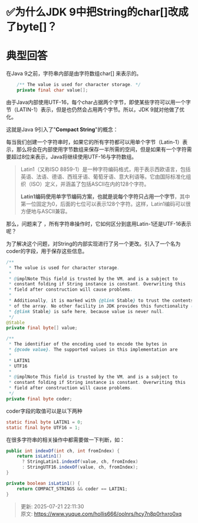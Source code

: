# ✅为什么JDK 9中把String的char[]改成了byte[]？

# 典型回答


在Java 9之前，字符串内部是由字符数组char[] 来表示的。



```java
    /** The value is used for character storage. */
    private final char value[];
```



由于Java内部使用UTF-16，每个char占据两个字节，即使某些字符可以用一个字节（LATIN-1）表示，但是也仍然会占用两个字节。所以，JDK 9就对他做了优化。



这就是Java 9引入了"**Compact String**"的概念：



每当我们创建一个字符串时，如果它的所有字符都可以用单个字节（Latin-1）表示，那么将会在内部使用字节数组来保存一半所需的空间，但是如果有一个字符需要超过8位来表示，Java将继续使用UTF-16与字符数组。



> Latin1（又称ISO 8859-1）是一种字符编码格式，用于表示西欧语言，包括英语、法语、德语、西班牙语、葡萄牙语、意大利语等。它由国际标准化组织（ISO）定义，并涵盖了包括ASCII在内的128个字符。
>
> **Latin1编码使用单字节编码方案，也就是说每个字符只占用一个字节**，其中第一位固定为0，后面的七位可以表示128个字符。这样，Latin1编码可以很方便地与ASCII兼容。
>



那么，问题来了 ，所有字符串操作时，它如何区分到底用Latin-1还是UTF-16表示呢？



为了解决这个问题，对String的内部实现进行了另一个更改。引入了一个名为coder的字段，用于保存这些信息。



```java
/**
 * The value is used for character storage.
 *
 * @implNote This field is trusted by the VM, and is a subject to
 * constant folding if String instance is constant. Overwriting this
 * field after construction will cause problems.
 *
 * Additionally, it is marked with {@link Stable} to trust the contents
 * of the array. No other facility in JDK provides this functionality (yet).
 * {@link Stable} is safe here, because value is never null.
 */
@Stable
private final byte[] value;

/**
 * The identifier of the encoding used to encode the bytes in
 * {@code value}. The supported values in this implementation are
 *
 * LATIN1
 * UTF16
 *
 * @implNote This field is trusted by the VM, and is a subject to
 * constant folding if String instance is constant. Overwriting this
 * field after construction will cause problems.
 */
private final byte coder;
```

<u></u>

coder字段的取值可以是以下两种



```java
static final byte LATIN1 = 0;
static final byte UTF16 = 1;
```



在很多字符串的相关操作中都需要做一下判断，如：



```java
public int indexOf(int ch, int fromIndex) {
    return isLatin1() 
      ? StringLatin1.indexOf(value, ch, fromIndex) 
      : StringUTF16.indexOf(value, ch, fromIndex);
}  

private boolean isLatin1() {
    return COMPACT_STRINGS && coder == LATIN1;
}
```



> 更新: 2025-07-21 22:11:30  
> 原文: <https://www.yuque.com/hollis666/oolnrs/hcy7n8p0rhxro0xq>
